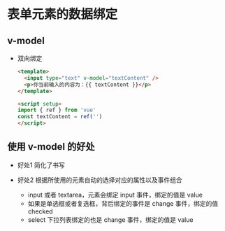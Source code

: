# 表单元素的数据绑定

## v-model

+ 双向绑定

  ```html
  <template>
    <input type="text" v-model="textContent" />
    <p>你当前输入的内容为：{{ textContent }}</p>
  </template>

  <script setup>
  import { ref } from 'vue'
  const textContent = ref('')
  </script>
  ```

## 使用 v-model 的好处

+ 好处1 简化了书写
+ 好处2 根据所使用的元素自动的选择对应的属性以及事件组合

  + input 或者 textarea，元素会绑定 input 事件，绑定的值是 value
  + 如果是单选框或者复选框，背后绑定的事件是 change 事件，绑定的值 checked
  + select 下拉列表绑定的也是 change 事件，绑定的值是 value
